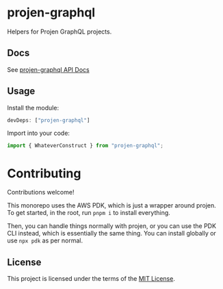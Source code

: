 # projen-graphql

Helpers for Projen GraphQL projects.

## Docs

See [projen-graphql API Docs](docs/modules.md)

## Usage

Install the module:

```typescript
devDeps: ["projen-graphql"]
```

Import into your code:

```typescript
import { WhateverConstruct } from "projen-graphql";
```

# Contributing

Contributions welcome!

This monorepo uses the AWS PDK, which is just a wrapper around projen. To get started, in the root, run `pnpm i` to install everything.

Then, you can handle things normally with projen, or you can use the PDK CLI instead, which is essentially the same thing. You can install globally or use `npx pdk` as per normal.

## License

This project is licensed under the terms of the [MIT License](LICENSE.md).